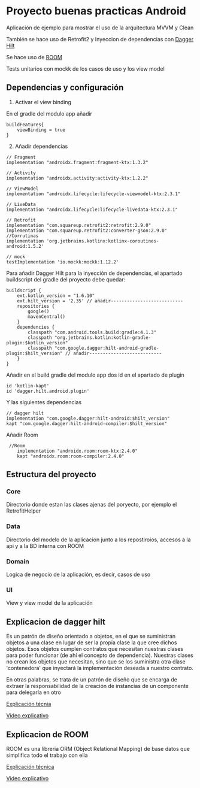 # Proyecto buenas practicas Android

Aplicación de ejemplo para mostrar el uso de la arquitectura MVVM y Clean

También se hace uso de Retrofit2 y Inyeccion de dependencias con [Dagger Hilt](#explicacion-de-dagger-hilt)

Se hace uso de [ROOM](#explicacion-de-room)

Tests unitarios con mockk de los casos de uso y los view model

## Dependencias y configuración

1. Activar el view binding

En el gradle del modulo app añadir
```
buildFeatures{
    viewBinding = true
}
```

2. Añadir dependencias

```
// Fragment 
implementation "androidx.fragment:fragment-ktx:1.3.2"

// Activity
implementation "androidx.activity:activity-ktx:1.2.2"

// ViewModel
implementation "androidx.lifecycle:lifecycle-viewmodel-ktx:2.3.1"

// LiveData  
implementation "androidx.lifecycle:lifecycle-livedata-ktx:2.3.1"

// Retrofit
implementation "com.squareup.retrofit2:retrofit:2.9.0"
implementation "com.squareup.retrofit2:converter-gson:2.9.0"
//Corrutinas
implementation 'org.jetbrains.kotlinx:kotlinx-coroutines-android:1.5.2'

// mock
testImplementation 'io.mockk:mockk:1.12.2'

```

Para añadir Dagger Hilt para la inyección de dependencias, el apartado buildscript del gradle del proyecto debe quedar:
```
buildscript {
    ext.kotlin_version = "1.6.10"
    ext.hilt_version = '2.35' // añadir---------------------------
    repositories {
        google()
        mavenCentral()
    }
    dependencies {
        classpath "com.android.tools.build:gradle:4.1.3"
        classpath "org.jetbrains.kotlin:kotlin-gradle-plugin:$kotlin_version"
        classpath "com.google.dagger:hilt-android-gradle-plugin:$hilt_version" // añadir---------------------------
    }
}
```

Añadir en el build gradle del modulo app dos id en el apartado de plugin
```
id 'kotlin-kapt'
id 'dagger.hilt.android.plugin'
```
Y las siguientes dependencias
```
// dagger hilt
implementation "com.google.dagger:hilt-android:$hilt_version"
kapt "com.google.dagger:hilt-android-compiler:$hilt_version"
```

Añadir Room
```
 //Room
    implementation "androidx.room:room-ktx:2.4.0"
    kapt "androidx.room:room-compiler:2.4.0"
```

## Estructura del proyecto

### Core
Directorio donde estan las clases ajenas del poryecto, por ejemplo el RetrofitHelper

### Data
Directorio del modelo de la aplicacion junto a los repostiroios, accesos a la api y a la BD interna con ROOM

### Domain
Logica de negocio de la aplicación, es decir, casos de uso

### UI
View y view model de la aplicación

## Explicacion de dagger hilt
Es un patrón de diseño orientado a objetos, en el que se suministran objetos a una clase en lugar de ser la propia clase la que cree dichos objetos. Esos objetos cumplen contratos que necesitan nuestras clases para poder funcionar (de ahí el concepto de dependencia). Nuestras clases no crean los objetos que necesitan, sino que se los suministra otra clase 'contenedora' que inyectará la implementación deseada a nuestro contrato.

En otras palabras, se trata de un patrón de diseño que se encarga de extraer la responsabilidad de la creación de instancias de un componente para delegarla en otro

[Explicación técnia](https://developer.android.com/training/dependency-injection?hl=es-419)

[Video explicativo](https://www.youtube.com/watch?v=t6ZuzSu2UHI&list=PL8ie04dqq7_OcBYDpvHrcSFVoggLi3cm_&index=36)

## Explicacion de ROOM
ROOM es una libreria ORM (Object Relational Mapping) de base datos que simplifica todo el trabajo con ella

[Explicación técnica](https://devexperto.com/room-la-libreria-de-base-de-datos-de-android/#:~:text=Room%20es%20una%20librería%20de,datos%20lista%20para%20ser%20usada.)

[Video explicativo](https://www.youtube.com/watch?v=lYBb4QedYH8&list=PL8ie04dqq7_OcBYDpvHrcSFVoggLi3cm_&index=43)

